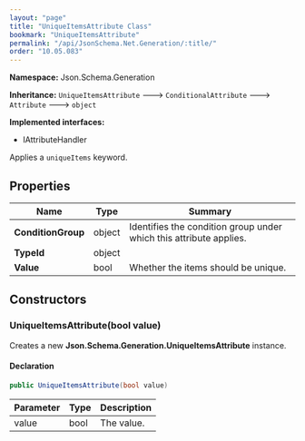 ```yaml
---
layout: "page"
title: "UniqueItemsAttribute Class"
bookmark: "UniqueItemsAttribute"
permalink: "/api/JsonSchema.Net.Generation/:title/"
order: "10.05.083"
---
```

**Namespace:** Json.Schema.Generation

**Inheritance:**
`UniqueItemsAttribute`
 🡒 
`ConditionalAttribute`
 🡒 
`Attribute`
 🡒 
`object`

**Implemented interfaces:**

- IAttributeHandler

Applies a `uniqueItems` keyword.

## Properties

| Name | Type | Summary |
|---|---|---|
| **ConditionGroup** | object | Identifies the condition group under which this attribute applies. |
| **TypeId** | object |  |
| **Value** | bool | Whether the items should be unique. |

## Constructors

### UniqueItemsAttribute(bool value)

Creates a new **Json.Schema.Generation.UniqueItemsAttribute** instance.

#### Declaration

```c#
public UniqueItemsAttribute(bool value)
```

| Parameter | Type | Description |
|---|---|---|
| value | bool | The value. |


